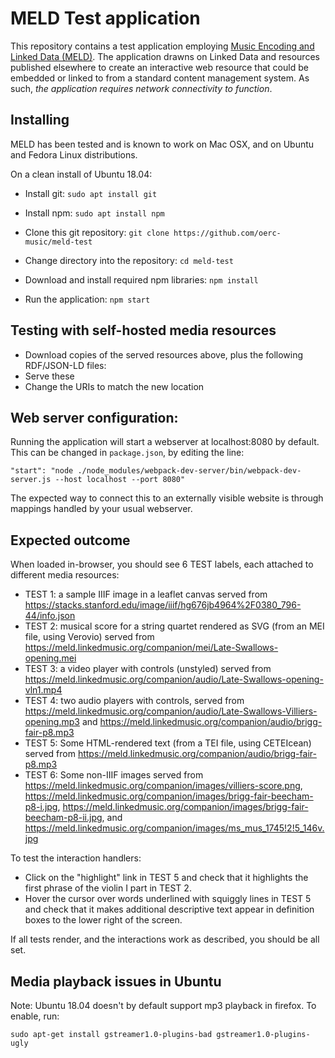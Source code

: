 MELD Test application
=====================
This repository contains a test application employing [Music Encoding and Linked Data (MELD)](http://github.com/oerc-music/meld). The application drawns on Linked Data and resources published elsewhere to create an interactive web resource that could be embedded or linked to from a standard content management system. As such, *the application requires network connectivity to function*.

Installing
-----------
MELD has been tested and is known to work on Mac OSX, and on Ubuntu and Fedora Linux distributions.

On a clean install of Ubuntu 18.04: 
* Install git:
``sudo apt install git``

* Install npm:
``sudo apt install npm``

* Clone this git repository:
``git clone https://github.com/oerc-music/meld-test``

* Change directory into the repository:
``cd meld-test``

* Download and install required npm libraries:
``npm install``

* Run the application:
`npm start`

Testing with self-hosted media resources
-----
* Download copies of the served resources above, plus the following RDF/JSON-LD files:
* Serve these
* Change the URIs to match the new location



Web server configuration:
----
Running the application will start a webserver at localhost:8080 by default. 
This can be changed in `package.json`, by editing the line:

 `"start": "node ./node_modules/webpack-dev-server/bin/webpack-dev-server.js --host localhost --port 8080"`
 
The expected way to connect this to an externally visible website is through
mappings handled by your usual webserver.

Expected outcome
----------------
When loaded in-browser, you should see 6 TEST labels, each attached to different media resources:

* TEST 1: a sample IIIF image in a leaflet canvas served from https://stacks.stanford.edu/image/iiif/hg676jb4964%2F0380_796-44/info.json
* TEST 2: musical score for a string quartet rendered as SVG (from an MEI file, using Verovio) served from https://meld.linkedmusic.org/companion/mei/Late-Swallows-opening.mei
* TEST 3: a video player with controls (unstyled) served from https://meld.linkedmusic.org/companion/audio/Late-Swallows-opening-vln1.mp4
* TEST 4: two audio players with controls, served from https://meld.linkedmusic.org/companion/audio/Late-Swallows-Villiers-opening.mp3 and https://meld.linkedmusic.org/companion/audio/brigg-fair-p8.mp3
* TEST 5: Some HTML-rendered text (from a TEI file, using CETEIcean) served from https://meld.linkedmusic.org/companion/audio/brigg-fair-p8.mp3
* TEST 6: Some non-IIIF images served from https://meld.linkedmusic.org/companion/images/villiers-score.png, https://meld.linkedmusic.org/companion/images/brigg-fair-beecham-p8-i.jpg, https://meld.linkedmusic.org/companion/images/brigg-fair-beecham-p8-ii.jpg, and https://meld.linkedmusic.org/companion/images/ms_mus_1745!2!5_146v.jpg

To test the interaction handlers:
* Click on the "highlight" link in TEST 5 and check that it highlights the first phrase of the violin I part in TEST 2.
* Hover the cursor over words underlined with squiggly lines in TEST 5 and check that it makes additional descriptive text appear in definition boxes to the lower right of the screen. 

If all tests render, and the interactions work as described, you should be all set.

Media playback issues in Ubuntu
---
Note: Ubuntu 18.04 doesn't by default support mp3 playback in firefox. To enable, run:

`sudo apt-get install gstreamer1.0-plugins-bad gstreamer1.0-plugins-ugly`
